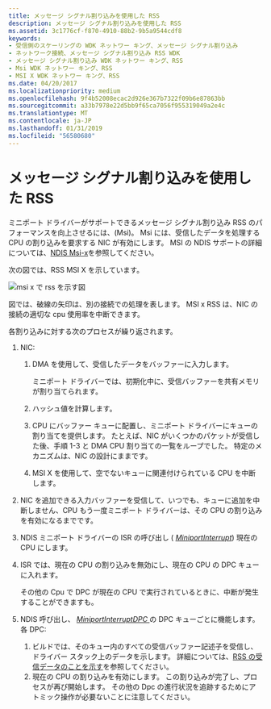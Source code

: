 ```yaml
---
title: メッセージ シグナル割り込みを使用した RSS
description: メッセージ シグナル割り込みを使用した RSS
ms.assetid: 3c1776cf-f870-4910-88b2-9b5a9544cdf8
keywords:
- 受信側のスケーリングの WDK ネットワー キング、メッセージ シグナル割り込み
- ネットワーク接続、メッセージ シグナル割り込み RSS WDK
- メッセージ シグナル割り込み WDK ネットワー キング、RSS
- Msi WDK ネットワー キング、RSS
- MSI X WDK ネットワー キング、RSS
ms.date: 04/20/2017
ms.localizationpriority: medium
ms.openlocfilehash: 9f4b52008ecac2d926e367b7322f09b6e87863bb
ms.sourcegitcommit: a33b7978e22d5bb9f65ca7056f955319049a2e4c
ms.translationtype: MT
ms.contentlocale: ja-JP
ms.lasthandoff: 01/31/2019
ms.locfileid: "56580680"
---
```

# <a name="rss-with-message-signaled-interrupts"></a>メッセージ シグナル割り込みを使用した RSS





ミニポート ドライバーがサポートできるメッセージ シグナル割り込み RSS のパフォーマンスを向上させるには、(Msi)。 Msi には、受信したデータを処理する CPU の割り込みを要求する NIC が有効にします。 MSI の NDIS サポートの詳細については、[NDIS Msi-x](ndis-msi-x.md)を参照してください。

次の図では、RSS MSI X を示しています。

![msi x で rss を示す図](images/rssmsistack.png)

図では、破線の矢印は、別の接続での処理を表します。 MSI x RSS は、NIC の接続の適切な cpu 使用率を中断できます。

各割り込みに対する次のプロセスが繰り返されます。

1.  NIC:
    1.  DMA を使用して、受信したデータをバッファーに入力します。

        ミニポート ドライバーでは、初期化中に、受信バッファーを共有メモリが割り当てられます。

    2.  ハッシュ値を計算します。
    3.  CPU にバッファー キューに配置し、ミニポート ドライバーにキューの割り当てを提供します。 たとえば、NIC がいくつかのパケットが受信した後、手順 1-3 と DMA CPU 割り当ての一覧をループでした。 特定のメカニズムは、NIC の設計にままです。
    4.  MSI X を使用して、空でないキューに関連付けられている CPU を中断します。

2.  NIC を追加できる入力バッファーを受信して、いつでも、キューに追加を中断しません、CPU もう一度ミニポート ドライバーは、その CPU の割り込みを有効になるまでです。

3.  NDIS ミニポート ドライバーの ISR の呼び出し ( [ *MiniportInterrupt*](https://msdn.microsoft.com/library/windows/hardware/ff559395)) 現在の CPU にします。

4.  ISR では、現在の CPU の割り込みを無効にし、現在の CPU の DPC キューに入れます。

    その他の Cpu で DPC が現在の CPU で実行されているときに、中断が発生することができますも。

5.  NDIS 呼び出し、 [ *MiniportInterruptDPC* ](https://msdn.microsoft.com/library/windows/hardware/ff559398)の DPC キューごとに機能します。 各 DPC:
    1.  ビルドでは、そのキュー内のすべての受信バッファー記述子を受信し、ドライバー スタック上のデータを示します。 詳細については、[RSS の受信データのことを示す](indicating-rss-receive-data.md)を参照してください。
    2.  現在の CPU の割り込みを有効にします。 この割り込みが完了し、プロセスが再び開始します。 その他の Dpc の進行状況を追跡するためにアトミック操作が必要ないことに注意してください。

 

 





